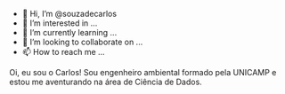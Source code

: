 - 👋 Hi, I’m @souzadecarlos
- 👀 I’m interested in ...
- 🌱 I’m currently learning ...
- 💞️ I’m looking to collaborate on ...
- 📫 How to reach me ...

Oi, eu sou o Carlos! Sou engenheiro ambiental formado pela UNICAMP e estou me aventurando na área de Ciência de Dados.


<!---
souzadecarlos/souzadecarlos is a ✨ special ✨ repository because its `README.md` (this file) appears on your GitHub profile.
You can click the Preview link to take a look at your changes.
--->
